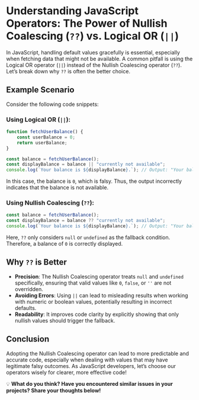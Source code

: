 # Understanding JavaScript Operators: The Power of Nullish Coalescing (`??`) vs. Logical OR (`||`)

In JavaScript, handling default values gracefully is essential, especially when fetching data that might not be available. A common pitfall is using the Logical OR operator (`||`) instead of the Nullish Coalescing operator (`??`). Let’s break down why `??` is often the better choice.

## Example Scenario

Consider the following code snippets:

### Using Logical OR (`||`):
```javascript
function fetchUserBalance() {
    const userBalance = 0; 
    return userBalance;
}

const balance = fetchUserBalance();
const displayBalance = balance || "currently not available";
console.log(`Your balance is ${displayBalance}.`); // Output: "Your balance is currently not available."
```

In this case, the balance is `0`, which is falsy. Thus, the output incorrectly indicates that the balance is not available.

### Using Nullish Coalescing (`??`):
```javascript
const balance = fetchUserBalance();
const displayBalance = balance ?? "currently not available";
console.log(`Your balance is ${displayBalance}.`); // Output: "Your balance is 0."
```

Here, `??` only considers `null` or `undefined` as the fallback condition. Therefore, a balance of `0` is correctly displayed.

## Why `??` is Better

- **Precision**: The Nullish Coalescing operator treats `null` and `undefined` specifically, ensuring that valid values like `0`, `false`, or `''` are not overridden.
- **Avoiding Errors**: Using `||` can lead to misleading results when working with numeric or boolean values, potentially resulting in incorrect defaults.
- **Readability**: It improves code clarity by explicitly showing that only nullish values should trigger the fallback.

## Conclusion

Adopting the Nullish Coalescing operator can lead to more predictable and accurate code, especially when dealing with values that may have legitimate falsy outcomes. As JavaScript developers, let’s choose our operators wisely for clearer, more effective code!

💡 **What do you think? Have you encountered similar issues in your projects? Share your thoughts below!**
